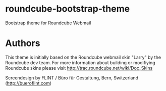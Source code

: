 # roundcube-bootstrap-theme
Bootstrap theme for Roundcube Webmail

# Authors
This theme is initially based on the Roundcube webmail skin "Larry" by the Roundcube dev team. 
For more information about building or modifiying Roundcube skins please visit http://trac.roundcube.net/wiki/Doc_Skins

Screendesign by FLINT / Büro für Gestaltung, Bern, Switzerland (http://bueroflint.com)
